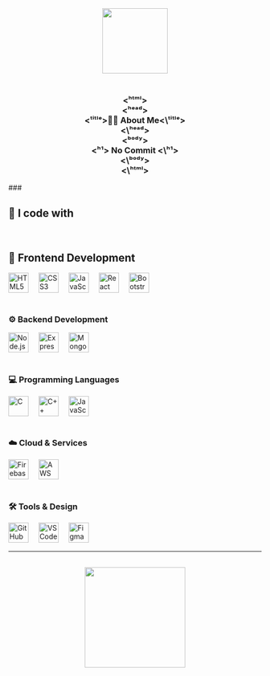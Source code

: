 <div align="center">
  <img height="130" src="https://media.giphy.com/media/lf8FmjwduVe2V1ToP7/giphy.gif?cid=ecf05e47esz42l8h0h0rv5n522pyvllgy03t8lhisxzgrxpb&ep=v1_stickers_search&rid=giphy.gif&ct=s" />
</div>

<div align="center">
  <h3><!ᴰᴼᶜᵀʸᴾᴱ ʰᵗᵐˡ><br>
  <ʰᵗᵐˡ><br>
  <ʰᵉᵃᵈ><br>
    <ᵗⁱᵗˡᵉ>👨‍💻 About Me<\ᵗⁱᵗˡᵉ><br>
  <\ʰᵉᵃᵈ><br>
  <ᵇᵒᵈʸ><br>
    <ʰ¹> No Commit <\ʰ¹><br>
  <\ᵇᵒᵈʸ><br>
  <\ʰᵗᵐˡ></h3>
</div>


###<h2>🚀 I code with</h2>

<br>

## 🎨 Frontend Development
<div align="left">
  <img src="https://cdn.jsdelivr.net/gh/devicons/devicon/icons/html5/html5-plain-wordmark.svg" height="40" alt="HTML5" title="HTML5" />
  <img width="12" />
  <img src="https://cdn.jsdelivr.net/gh/devicons/devicon/icons/css3/css3-plain-wordmark.svg" height="40" alt="CSS3" title="CSS3" />
  <img width="12" />
  <img src="https://cdn.jsdelivr.net/gh/devicons/devicon/icons/javascript/javascript-plain.svg" height="40" alt="JavaScript" title="JavaScript" />
  <img width="12" />
  <img src="https://cdn.jsdelivr.net/gh/devicons/devicon/icons/react/react-original-wordmark.svg" height="40" alt="React" title="React" />
  <img width="12" />
  <img src="https://cdn.jsdelivr.net/gh/devicons/devicon/icons/bootstrap/bootstrap-original.svg" height="40" alt="Bootstrap" title="Bootstrap" />
</div>

<br>

### ⚙️ Backend Development
<div align="left">
  <img src="https://cdn.jsdelivr.net/gh/devicons/devicon/icons/nodejs/nodejs-original.svg" height="40" alt="Node.js" title="Node.js" />
  <img width="12" />
  <img src="https://cdn.jsdelivr.net/gh/devicons/devicon/icons/express/express-original.svg" height="40" alt="Express.js" title="Express.js" />
  <img width="12" />
  <img src="https://cdn.jsdelivr.net/gh/devicons/devicon/icons/mongodb/mongodb-original-wordmark.svg" height="40" alt="MongoDB" title="MongoDB" />
</div>

<br>

### 💻 Programming Languages
<div align="left">
  <img src="https://cdn.jsdelivr.net/gh/devicons/devicon/icons/c/c-original.svg" height="40" alt="C" title="C" />
  <img width="12" />
  <img src="https://cdn.jsdelivr.net/gh/devicons/devicon/icons/cplusplus/cplusplus-original.svg" height="40" alt="C++" title="C++" />
  <img width="12" />
  <img src="https://cdn.jsdelivr.net/gh/devicons/devicon/icons/javascript/javascript-plain.svg" height="40" alt="JavaScript" title="JavaScript" />
</div>

<br>

### ☁️ Cloud & Services
<div align="left">
  <img src="https://cdn.jsdelivr.net/gh/devicons/devicon/icons/firebase/firebase-plain-wordmark.svg" height="40" alt="Firebase" title="Firebase" />
  <img width="12" />
  <img src="https://cdn.jsdelivr.net/gh/devicons/devicon/icons/amazonwebservices/amazonwebservices-line-wordmark.svg" height="40" alt="AWS" title="AWS" />
</div>

<br>

### 🛠️ Tools & Design
<div align="left">
  <img src="https://cdn.jsdelivr.net/gh/devicons/devicon/icons/github/github-original.svg" height="40" alt="GitHub" title="GitHub" />
  <img width="12" />
  <img src="https://cdn.jsdelivr.net/gh/devicons/devicon/icons/vscode/vscode-original.svg" height="40" alt="VS Code" title="VS Code" />
  <img width="12" />
  <img src="https://cdn.jsdelivr.net/gh/devicons/devicon/icons/figma/figma-original.svg" height="40" alt="Figma" title="Figma" />
</div>

---

<br>

<div align="center">
  <img height="200" src="https://media.giphy.com/media/kXixecGzl2gBlpO4SQ/giphy.gif?cid=ecf05e47ezovu2n6xxn0iftsxlaesvck8ycrauuexzbypii5&ep=v1_stickers_search&rid=giphy.gif&ct=s" />
</div>
